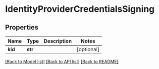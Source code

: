# IdentityProviderCredentialsSigning

## Properties
Name | Type | Description | Notes
------------ | ------------- | ------------- | -------------
**kid** | **str** |  | [optional] 

[[Back to Model list]](../README.md#documentation-for-models) [[Back to API list]](../README.md#documentation-for-api-endpoints) [[Back to README]](../README.md)

